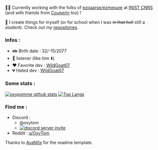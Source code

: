 :office_worker: Currently working with the folks of [ezpaarse/ezmesure](https://github.com/ezpaarse-project) at [INIST CNRS](https://github.com/Inist-CNRS) (and with friends from [Couperin](https://www.couperin.org) too) !

📝 I create things for myself (or for school when I was ~~in that hell~~ still a student). Check out my [repositories](https://github.com/oxypomme?tab=repositories).

### Infos :

- :family: Birth date : 32/-15/2077
- :metal: listener (like him :arrow_down:)
- :heart: Favorite dev : [WildGoat07](https://github.com/WildGoat07)
- :broken_heart: Hated dev : [WildGoat07](https://github.com/WildGoat07)

### Some stats :

[![oxypomme github stats](https://github-readme-stats.vercel.app/api?username=oxypomme&show_icons=true&icon_color=58a6ff&bg_color=00000000&text_color=c9d1d9&count_private=true&include_all_commits=true&hide_rank=true&theme=dark&hide=stars,issues&show=reviews,prs_merged&hide_title=true&hide_border=true)](https://github.com/anuraghazra/github-readme-stats)
[![Top Langs](https://github-readme-stats.vercel.app/api/top-langs/?username=oxypomme&layout=donut&hide=php&hide_title=true&hide_border=true&theme=dark&bg_color=00000000&text_color=c9d1d9)](https://github.com/anuraghazra/github-readme-stats)

### Find me :

- Discord :
  - @oxytom
  - [![discord server invite](https://dcbadge.limes.pink/api/server/https://discord.gg/KayxN5fPqA)](https://discord.gg/KayxN5fPqA)
- Reddit : [u/OxyTom](https://www.reddit.com/user/OxyTom)

Thanks to [AvaN0x](https://github.com/AvaN0x) for the readme template.
